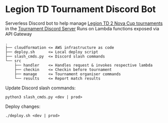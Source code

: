 # Legion TD Tournament Discord Bot

Serverless Discord bot to help manage [Legion TD 2 Nova Cup tournaments](https://beta.legiontd2.com/esports/) in the [Tournament Discord Server](https://discord.gg/GJVRgHrGZV)
Runs on Lambda functions exposed via API Gateway

```
.
├── cloudformation <= AWS infrastructure as code
├── deploy.sh      <= Local deploy script
├── slash_cmds.py  <= Discord slash commands
└── src
    ├── handler    <= Handles request & invokes respective lambda
    ├── checkin    <= Checkin before tournament
    ├── manage     <= Tournament organiser commands
    └── results    <= Report match results
```

Update Discord slash commands:

```
python3 slash_cmds.py <dev | prod>
```

Deploy changes:

```
./deploy.sh <dev | prod>
```
